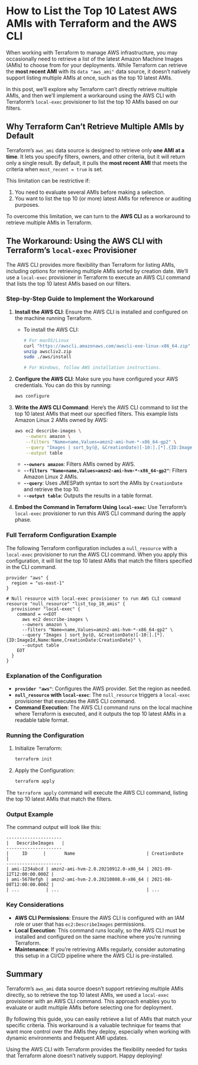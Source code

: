 # How to List the Top 10 Latest AWS AMIs with Terraform and the AWS CLI

When working with Terraform to manage AWS infrastructure, you may occasionally need to retrieve a list of the latest Amazon Machine Images (AMIs) to choose from for your deployments. While Terraform can retrieve the **most recent AMI** with its `data "aws_ami"` data source, it doesn’t natively support listing multiple AMIs at once, such as the top 10 latest AMIs. 

In this post, we’ll explore why Terraform can’t directly retrieve multiple AMIs, and then we’ll implement a workaround using the AWS CLI with Terraform’s `local-exec` provisioner to list the top 10 AMIs based on our filters.

## Why Terraform Can’t Retrieve Multiple AMIs by Default

Terraform’s `aws_ami` data source is designed to retrieve only **one AMI at a time**. It lets you specify filters, owners, and other criteria, but it will return only a single result. By default, it pulls the **most recent AMI** that meets the criteria when `most_recent = true` is set.

This limitation can be restrictive if:
1. You need to evaluate several AMIs before making a selection.
2. You want to list the top 10 (or more) latest AMIs for reference or auditing purposes.

To overcome this limitation, we can turn to the **AWS CLI** as a workaround to retrieve multiple AMIs in Terraform.

## The Workaround: Using the AWS CLI with Terraform’s `local-exec` Provisioner

The AWS CLI provides more flexibility than Terraform for listing AMIs, including options for retrieving multiple AMIs sorted by creation date. We’ll use a `local-exec` provisioner in Terraform to execute an AWS CLI command that lists the top 10 latest AMIs based on our filters.

### Step-by-Step Guide to Implement the Workaround

1. **Install the AWS CLI**: Ensure the AWS CLI is installed and configured on the machine running Terraform.

   - To install the AWS CLI:
     ```bash
     # For macOS/Linux
     curl "https://awscli.amazonaws.com/awscli-exe-linux-x86_64.zip" -o "awscliv2.zip"
     unzip awscliv2.zip
     sudo ./aws/install

     # For Windows, follow AWS installation instructions.
     ```

2. **Configure the AWS CLI**: Make sure you have configured your AWS credentials. You can do this by running:
   ```bash
   aws configure
   ```

3. **Write the AWS CLI Command**: Here’s the AWS CLI command to list the top 10 latest AMIs that meet our specified filters. This example lists Amazon Linux 2 AMIs owned by AWS:

   ```bash
   aws ec2 describe-images \
       --owners amazon \
       --filters "Name=name,Values=amzn2-ami-hvm-*-x86_64-gp2" \
       --query "Images | sort_by(@, &CreationDate)[-10:].[*].{ID:ImageId,Name:Name,CreationDate:CreationDate}" \
       --output table
   ```

   - **`--owners amazon`**: Filters AMIs owned by AWS.
   - **`--filters "Name=name,Values=amzn2-ami-hvm-*-x86_64-gp2"`**: Filters Amazon Linux 2 AMIs.
   - **`--query`**: Uses JMESPath syntax to sort the AMIs by `CreationDate` and retrieve the top 10.
   - **`--output table`**: Outputs the results in a table format.

4. **Embed the Command in Terraform Using `local-exec`**: Use Terraform’s `local-exec` provisioner to run this AWS CLI command during the apply phase.

### Full Terraform Configuration Example

The following Terraform configuration includes a `null_resource` with a `local-exec` provisioner to run the AWS CLI command. When you apply this configuration, it will list the top 10 latest AMIs that match the filters specified in the CLI command.

```hcl
provider "aws" {
  region = "us-east-1"
}

# Null resource with local-exec provisioner to run AWS CLI command
resource "null_resource" "list_top_10_amis" {
  provisioner "local-exec" {
    command = <<EOT
      aws ec2 describe-images \
      --owners amazon \
      --filters "Name=name,Values=amzn2-ami-hvm-*-x86_64-gp2" \
      --query "Images | sort_by(@, &CreationDate)[-10:].[*].{ID:ImageId,Name:Name,CreationDate:CreationDate}" \
      --output table
    EOT
  }
}
```

### Explanation of the Configuration

- **`provider "aws"`**: Configures the AWS provider. Set the region as needed.
- **`null_resource` with `local-exec`**: The `null_resource` triggers a `local-exec` provisioner that executes the AWS CLI command.
- **Command Execution**: The AWS CLI command runs on the local machine where Terraform is executed, and it outputs the top 10 latest AMIs in a readable table format.

### Running the Configuration

1. Initialize Terraform:
   ```bash
   terraform init
   ```

2. Apply the Configuration:
   ```bash
   terraform apply
   ```

The `terraform apply` command will execute the AWS CLI command, listing the top 10 latest AMIs that match the filters.

### Output Example

The command output will look like this:

```
---------------------
|   DescribeImages   |
---------------------
|     ID      |       Name                           | CreationDate             |
---------------------
| ami-1234abcd | amzn2-ami-hvm-2.0.20210912.0-x86_64 | 2021-09-12T12:00:00.000Z |
| ami-5678efgh | amzn2-ami-hvm-2.0.20210808.0-x86_64 | 2021-08-08T12:00:00.000Z |
| ...          | ...                                 | ...
```

### Key Considerations

- **AWS CLI Permissions**: Ensure the AWS CLI is configured with an IAM role or user that has `ec2:DescribeImages` permissions.
- **Local Execution**: This command runs locally, so the AWS CLI must be installed and configured on the same machine where you’re running Terraform.
- **Maintenance**: If you’re retrieving AMIs regularly, consider automating this setup in a CI/CD pipeline where the AWS CLI is pre-installed.

## Summary

Terraform’s `aws_ami` data source doesn’t support retrieving multiple AMIs directly, so to retrieve the top 10 latest AMIs, we used a `local-exec` provisioner with an AWS CLI command. This approach enables you to evaluate or audit multiple AMIs before selecting one for deployment.

By following this guide, you can easily retrieve a list of AMIs that match your specific criteria. This workaround is a valuable technique for teams that want more control over the AMIs they deploy, especially when working with dynamic environments and frequent AMI updates.

Using the AWS CLI with Terraform provides the flexibility needed for tasks that Terraform alone doesn’t natively support. Happy deploying!